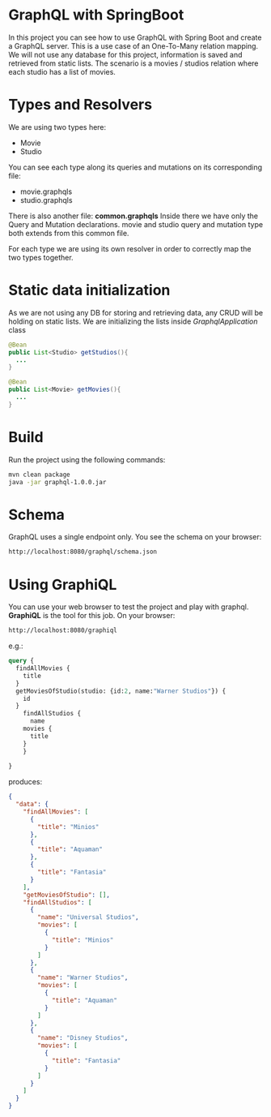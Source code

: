 # GraphQL with SpringBoot
In this project you can see how to use GraphQL with Spring Boot and create a GraphQL server. This is a use case of an One-To-Many relation mapping. We will not use any database for this project, information is saved and retrieved from static lists. The scenario is a movies / studios relation where each studio has a list of movies.

# Types and Resolvers
We are using two types here:
- Movie
- Studio

You can see each type along its queries and mutations on its corresponding file:
- movie.graphqls
- studio.graphqls

There is also another file: **common.graphqls**
Inside there we have only the Query and Mutation declarations. movie and studio query and mutation type both extends from this common file.

For each type we are using its own resolver in order to correctly map the two types together.


# Static data initialization
As we are not using any DB for storing and retrieving data, any CRUD will be holding on static lists. We are initializing the lists inside _GraphqlApplication_ class

```java
@Bean
public List<Studio> getStudios(){
  ...
}

@Bean
public List<Movie> getMovies(){
  ...
}
```

# Build
Run the project using the following commands:
```sh
mvn clean package
java -jar graphql-1.0.0.jar
```

# Schema
GraphQL uses a single endpoint only. You see the schema on your browser:
```sh
http://localhost:8080/graphql/schema.json
```

# Using GraphiQL
You can use your web browser to test the project and play with graphql. **GraphiQL** is the tool for this job.
On your browser:
```sh
http://localhost:8080/graphiql
```

e.g.:
```graphql
query {
  findAllMovies {
    title
  }
  getMoviesOfStudio(studio: {id:2, name:"Warner Studios"}) {
    id
  }
	findAllStudios {
	  name
    movies {
      title
    }
	}
  
}
```

produces:
```json
{
  "data": {
    "findAllMovies": [
      {
        "title": "Minios"
      },
      {
        "title": "Aquaman"
      },
      {
        "title": "Fantasia"
      }
    ],
    "getMoviesOfStudio": [],
    "findAllStudios": [
      {
        "name": "Universal Studios",
        "movies": [
          {
            "title": "Minios"
          }
        ]
      },
      {
        "name": "Warner Studios",
        "movies": [
          {
            "title": "Aquaman"
          }
        ]
      },
      {
        "name": "Disney Studios",
        "movies": [
          {
            "title": "Fantasia"
          }
        ]
      }
    ]
  }
}
```




